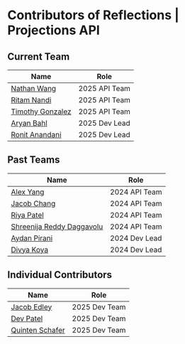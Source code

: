# Contributors of Reflections | Projections API

## Current Team

| Name                          | Role                              |
|-------------------------------|-----------------------------------|
| [Nathan Wang](https://github.com/nathannwangg)                 | 2025 API Team            |
| [Ritam Nandi](https://github.com/RitamNandi)                 | 2025 API Team            |
| [Timothy Gonzalez](https://github.com/Timothy-Gonzalez)                 | 2025 API Team            |
| [Aryan Bahl](https://github.com/Bahl-Aryan)                 | 2025 Dev Lead            |
| [Ronit Anandani](https://github.com/anandani4136)                 | 2025 Dev Lead            |

## Past Teams

| Name                          | Role                              |
|-------------------------------|-----------------------------------|
| [Alex Yang](https://github.com/aletya) | 2024 API Team |
| [Jacob Chang](https://github.com/jacobc2700) | 2024 API Team |
| [Riya Patel](https://github.com/riyap) | 2024 API Team |
| [Shreenija Reddy Daggavolu](https://github.com/sdagg9) | 2024 API Team |
| [Aydan Pirani](https://github.com/AydanPirani)                 | 2024 Dev Lead            |
| [Divya Koya](https://github.com/divyack2)                 | 2024 Dev Lead            |

## Individual Contributors

| Name                          | Role                              |
|-------------------------------|-----------------------------------|
| [Jacob Edley](https://github.com/J164) | 2025 Dev Team |
| [Dev Patel](https://github.com/Patle1234) | 2025 Dev Team |
| [Quinten Schafer](https://github.com/seventhriver) | 2025 Dev Team |
